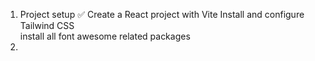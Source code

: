 

1. Project setup ✅
    Create a React project with Vite
    Install and configure Tailwind CSS  
    install all font awesome related packages
2. 